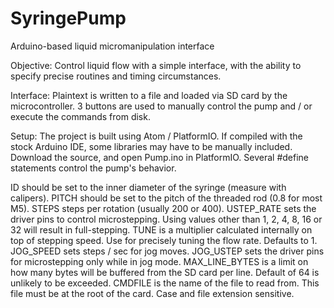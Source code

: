 # SyringePump
Arduino-based liquid micromanipulation interface

Objective:
Control liquid flow with a simple interface, with the ability to specify precise routines and timing circumstances.

Interface:
Plaintext is written to a file and loaded via SD card by the microcontroller. 3 buttons are used to manually control the pump and / or execute the commands from disk.

Setup:
The project is built using Atom / PlatformIO. If compiled with the stock Arduino IDE, some libraries may have to be manually included.
Download the source, and open Pump.ino in PlatformIO. Several #define statements control the pump's behavior.

ID should be set to the inner diameter of the syringe (measure with calipers).
PITCH should be set to the pitch of the threaded rod (0.8 for most M5).
STEPS steps per rotation (usually 200 or 400).
USTEP_RATE sets the driver pins to control microstepping. Using values other than 1, 2, 4, 8, 16 or 32 will result in full-stepping.
TUNE is a multiplier calculated internally on top of stepping speed. Use for precisely tuning the flow rate. Defaults to 1.
JOG_SPEED sets steps / sec for jog moves.
JOG_USTEP sets the driver pins for microstepping only while in jog mode.
MAX_LINE_BYTES is a limit on how many bytes will be buffered from the SD card per line. Default of 64 is unlikely to be exceeded.
CMDFILE is the name of the file to read from. This file must be at the root of the card. Case and file extension sensitive.